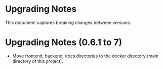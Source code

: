 # Upgrading Notes

This document captures breaking changes between versions.

# Upgrading Notes (0.6.1 to 7)

* Move frontend, backend, docs directories to the docker directory (main directory of this project).

